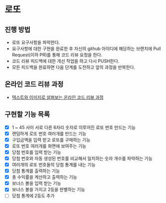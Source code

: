 # 로또
## 진행 방법
* 로또 요구사항을 파악한다.
* 요구사항에 대한 구현을 완료한 후 자신의 github 아이디에 해당하는 브랜치에 Pull Request(이하 PR)를 통해 코드 리뷰 요청을 한다.
* 코드 리뷰 피드백에 대한 개선 작업을 하고 다시 PUSH한다.
* 모든 피드백을 완료하면 다음 단계를 도전하고 앞의 과정을 반복한다.

## 온라인 코드 리뷰 과정
* [텍스트와 이미지로 살펴보는 온라인 코드 리뷰 과정](https://github.com/next-step/nextstep-docs/tree/master/codereview)

## 구현할 기능 목록
-[x] 1 ~ 45 사이 서로 다른 6자리 숫자로 이루어진 로또 번호 만드는 기능
-[x] 랜덤하게 로또 번호 여러개를 만드는 기능
-[x] 구입금액을 입력 받고 로또를 구매하는 기능
-[x] 로또 번호 여러개를 화면에 보여주는 기능
-[x] 당첨 번호를 입력 받는 기능
-[x] 당첨 번호와 자동 생성된 번호를 비교해서 일치하는 숫자 개수를 파악하는 기능
-[x] 여러개의 로또 번호들의 당첨 통계를 내는 기능
-[x] 당첨 통계를 출력하는 기능
-[x] 총 수익률을 계산하고 출력하는 기능
-[x] 보너스 볼을 입력 받는 기능
-[x] 보너스 볼을 가지고 2등을 판별하는 기능
-[ ] 당첨 통계에 2등도 추가